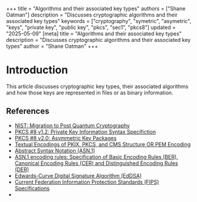 +++
title = "Algorithms and their associated key types"
authors = ["Shane Oatman"]
description = "Discusses cryptographic algorithms and their associated key types"
keywords = ["cryptography", "symetric", "asymetric", "keys", "private key", "public key", "pkcs", "sec1", "pkcs8"]
updated = "2025-05-09"
[meta]
    title = "Algorithms and their associated key types"
    description = "Discusses cryptographic algorithms and their associated key types"
    author = "Shane Oatman"
+++

# Introduction

This article discusses cryptographic key types, their associated algorithms and how those keys are represented in files or as binary information.

## References

- [NIST: Migration to Post Quantum Cryptography](https://www.nccoe.nist.gov/crypto-agility-considerations-migrating-post-quantum-cryptographic-algorithms)
- [PKCS #8 v1.2: Private Key Information Syntax Specifiction](https://datatracker.ietf.org/doc/html/rfc5208)
- [PKCS #8 v2.0: Asymmetric Key Packages](https://datatracker.ietf.org/doc/html/rfc5958)
- [Textual Encodings of PKIX, PKCS, and CMS Structure OR PEM Encoding](https://datatracker.ietf.org/doc/html/rfc7468)
- [Abstract Syntax Notation (ASN.1)](https://www.itu.int/ITU-T/studygroups/com17/languages/X.680-0207.pdf)
- [ASN.1 encoding rules: Specification of Basic Encoding Rules (BER), Canonical Encoding Rules (CER) and Distinguished Encoding Rules (DER)](https://www.itu.int/ITU-T/studygroups/com17/languages/X.690-0207.pdf)
- [Edwards-Curve Digital Signature Algorithm (EdDSA)](https://datatracker.ietf.org/doc/html/rfc8032)
- [Current Federation Information Protection Standards (FIPS) Specifications](https://csrc.nist.gov/publications/fips)
-
